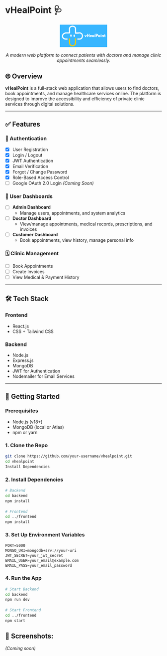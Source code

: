 # vHealPoint 🩺  
<p align="center">
  <img src="frontend/src/assets/vHealPoints2.png" alt="vHealPoint Banner" width="30%" />
</p>
<p align="center"><em>A modern web platform to connect patients with doctors and manage clinic appointments seamlessly.</em></p>                                                               

## 🌐 Overview

**vHealPoint** is a full-stack web application that allows users to find doctors, book appointments, and manage healthcare services online. The platform is designed to improve the accessibility and efficiency of private clinic services through digital solutions.

---

## ✅ Features

### 🔐 Authentication
- [x] User Registration
- [x] Login / Logout
- [x] JWT Authentication
- [x] Email Verification
- [x] Forgot / Change Password
- [x] Role-Based Access Control
- [ ] Google OAuth 2.0 Login *(Coming Soon)*

### 👥 User Dashboards
- [ ] **Admin Dashboard**  
  - Manage users, appointments, and system analytics
- [ ] **Doctor Dashboard**  
  - View/manage appointments, medical records, prescriptions, and invoices
- [ ] **Customer Dashboard**  
  - Book appointments, view history, manage personal info

### 🗓️ Clinic Management
- [ ] Book Appointments
- [ ] Create Invoices
- [ ] View Medical & Payment History

---

## 🛠️ Tech Stack

### Frontend
- React.js
- CSS + Tailwind CSS

### Backend
- Node.js
- Express.js
- MongoDB
- JWT for Authentication
- Nodemailer for Email Services

---

## 🚀 Getting Started

### Prerequisites
- Node.js (v18+)
- MongoDB (local or Atlas)
- npm or yarn

### 1. Clone the Repo
```bash
git clone https://github.com/your-username/vhealpoint.git
cd vhealpoint
Install Dependencies
```

### 2. Install Dependencies
``` bash
# Backend
cd backend
npm install

# Frontend
cd ../frontend
npm install
```

### 3. Set Up Environment Variables
``` .env
PORT=5000
MONGO_URI=mongodb+srv://your-uri
JWT_SECRET=your_jwt_secret
EMAIL_USER=your_email@example.com
EMAIL_PASS=your_email_password
```

### 4. Run the App
``` bash
# Start Backend
cd backend
npm run dev

# Start Frontend
cd ../frontend
npm start
```

## 📸 Screenshots:
*(Coming soon)*
